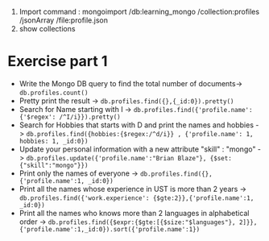 1) Import command : mongoimport /db:learning_mongo /collection:profiles /jsonArray /file:profile.json
2) show collections

# Exercise part 1

- Write the Mongo DB query to find the total number of documents-> `db.profiles.count()`
- Pretty print the result -> `db.profiles.find({},{_id:0}).pretty()`
- Search for Name starting with I -> `db.profiles.find({'profile.name': {'$regex': /^I/i}}).pretty()`
- Search for Hobbies that starts with D and print the names and hobbies -> `db.profiles.find({hobbies:{$regex:/^d/i}} , {'profile.name': 1, hobbies: 1, _id:0})`
- Update your personal information with a new attribute "skill" : "mongo" -> `db.profiles.update({'profile.name':"Brian Blaze"}, {$set:{"skill":"mongo"}})`
- Print only the names of everyone -> `db.profiles.find({},{'profile.name':1, _id:0})`
- Print all the names whose experience in UST is more than 2 years -> `db.profiles.find({'work.experience': {$gte:2}},{'profile.name':1, _id:0})`
- Print all the names who knows more than 2 languages in alphabetical order -> `db.profiles.find({$expr:{$gte:[{$size:"$languages"}, 2]}},{'profile.name':1,_id:0}).sort({'profile.name':1})`